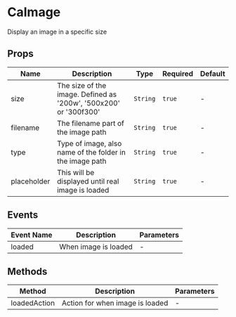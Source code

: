 # CaImage

Display an image in a specific size

## Props

<!-- @vuese:CaImage:props:start -->
|Name|Description|Type|Required|Default|
|---|---|---|---|---|
|size|The size of the image. Defined as '200w', '500x200' or '300f300'|`String`|`true`|-|
|filename|The filename part of the image path|`String`|`true`|-|
|type|Type of image, also name of the folder in the image path|`String`|`true`|-|
|placeholder|This will be displayed until real image is loaded|`String`|`true`|-|

<!-- @vuese:CaImage:props:end -->


## Events

<!-- @vuese:CaImage:events:start -->
|Event Name|Description|Parameters|
|---|---|---|
|loaded|When image is loaded|-|

<!-- @vuese:CaImage:events:end -->


## Methods

<!-- @vuese:CaImage:methods:start -->
|Method|Description|Parameters|
|---|---|---|
|loadedAction|Action for when image is loaded|-|

<!-- @vuese:CaImage:methods:end -->


